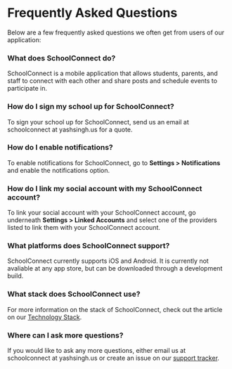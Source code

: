 # Frequently Asked Questions

Below are a few frequently asked questions we often get from users of our application:

### What does SchoolConnect do?

SchoolConnect is a mobile application that allows students, parents, and staff to connect with each other and share posts and schedule events to participate in.

### How do I sign my school up for SchoolConnect?

To sign your school up for SchoolConnect, send us an email at schoolconnect at yashsingh.us for a quote.

### How do I enable notifications?

To enable notifications for SchoolConnect, go to **Settings > Notifications** and enable the notifications option.

### How do I link my social account with my SchoolConnect account?

To link your social account with your SchoolConnect account, go underneath **Settings > Linked Accounts** and select one of the providers listed to link them with your SchoolConnect account.

### What platforms does SchoolConnect support?

SchoolConnect currently supports iOS and Android. It is currently not avaliable at any app store, but can be downloaded through a development build.

### What stack does SchoolConnect use?

For more information on the stack of SchoolConnect, check out the article on our [Technology Stack](./stack.md).

### Where can I ask more questions?

If you would like to ask any more questions, either email us at schoolconnect at yashsingh.us or create an issue on our [support tracker](https://github.com/Yash-Singh1/schoolconnect/issues).
